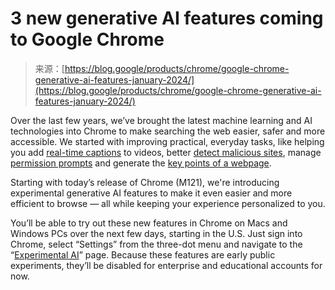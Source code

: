 <!--yml
category: 未分类
date: 2024-05-27 15:02:53
-->

# 3 new generative AI features coming to Google Chrome

> 来源：[https://blog.google/products/chrome/google-chrome-generative-ai-features-january-2024/](https://blog.google/products/chrome/google-chrome-generative-ai-features-january-2024/)

Over the last few years, we’ve brought the latest machine learning and AI technologies into Chrome to make searching the web easier, safer and more accessible. We started with improving practical, everyday tasks, like helping you add [real-time captions](https://blog.google/products/chrome/live-caption-chrome/) to videos, better [detect malicious sites](https://security.googleblog.com/2023/05/io-2023-android-security-and-privacy.html.html), manage [permission prompts](https://blog.google/products/chrome/building-a-more-helpful-browser-with-machine-learning/) and generate the [key points of a webpage](https://blog.google/products/search/google-search-generative-ai-learning-features/).

Starting with today’s release of Chrome (M121), we're introducing experimental generative AI features to make it even easier and more efficient to browse — all while keeping your experience personalized to you.

You’ll be able to try out these new features in Chrome on Macs and Windows PCs over the next few days, starting in the U.S. Just sign into Chrome, select “Settings” from the three-dot menu and navigate to the “[Experimental AI](https://support.google.com/chrome?p=experimental_ai_setting)” page. Because these features are early public experiments, they’ll be disabled for enterprise and educational accounts for now.